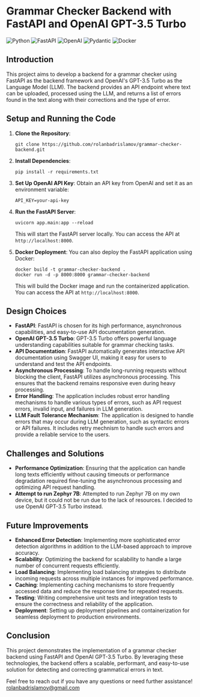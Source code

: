 # Grammar Checker Backend with FastAPI and OpenAI GPT-3.5 Turbo


![Python](https://img.shields.io/badge/Python-3.10%2B-blue)
![FastAPI](https://img.shields.io/badge/FastAPI-0.111.0%2B-green)
![OpenAI](https://img.shields.io/badge/OpenAI-1.30.4%2B-yellow)
![Pydantic](https://img.shields.io/badge/Pydantic-1.10.13%2B-brightgreen)
![Docker](https://img.shields.io/badge/Docker-24.0%2B-blue)

## Introduction

This project aims to develop a backend for a grammar checker using FastAPI as the backend framework and OpenAI's GPT-3.5 Turbo as the Language Model (LLM). The backend provides an API endpoint where text can be uploaded, processed using the LLM, and returns a list of errors found in the text along with their corrections and the type of error.

## Setup and Running the Code

1. **Clone the Repository**: 
   ```
   git clone https://github.com/rolanbadrislamov/grammar-checker-backend.git
   ```
2. **Install Dependencies**: 
   ```
   pip install -r requirements.txt
   ```
3. **Set Up OpenAI API Key**:
   Obtain an API key from OpenAI and set it as an environment variable:
   ```
   API_KEY=your-api-key
   ```
4. **Run the FastAPI Server**:
   ```
   uvicorn app.main:app --reload
   ```
   This will start the FastAPI server locally. You can access the API at `http://localhost:8000`.

5. **Docker Deployment**:
   You can also deploy the FastAPI application using Docker:
   ```
   docker build -t grammar-checker-backend .
   docker run -d -p 8000:8000 grammar-checker-backend
   ```
   This will build the Docker image and run the containerized application. You can access the API at `http://localhost:8000`.

## Design Choices

- **FastAPI**: FastAPI is chosen for its high performance, asynchronous capabilities, and easy-to-use API documentation generation.
- **OpenAI GPT-3.5 Turbo**: GPT-3.5 Turbo offers powerful language understanding capabilities suitable for grammar checking tasks.
- **API Documentation**: FastAPI automatically generates interactive API documentation using Swagger UI, making it easy for users to understand and test the API endpoints.
- **Asynchronous Processing**: To handle long-running requests without blocking the client, FastAPI utilizes asynchronous processing. This ensures that the backend remains responsive even during heavy processing.
- **Error Handling**: The application includes robust error handling mechanisms to handle various types of errors, such as API request errors, invalid input, and failures in LLM generation.
- **LLM Fault Tolerance Mechanism**: The application is designed to handle errors that may occur during LLM generation, such as syntactic errors or API failures. It includes retry mechnism to handle such errors and provide a reliable service to the users.

## Challenges and Solutions
- **Performance Optimization**: Ensuring that the application can handle long texts efficiently without causing timeouts or performance degradation required fine-tuning the asynchronous processing and optimizing API request handling.
- **Attempt to run Zephyr 7B**: Attempted to run Zephyr 7B on my own device, but it could not be run due to the lack of resources. I decided to use OpenAI GPT-3.5 Turbo instead.

## Future Improvements

- **Enhanced Error Detection**: Implementing more sophisticated error detection algorithms in addition to the LLM-based approach to improve accuracy.
- **Scalability**: Optimizing the backend for scalability to handle a large number of concurrent requests efficiently.
- **Load Balancing**: Implementing load balancing strategies to distribute incoming requests across multiple instances for improved performance. 
- **Caching**: Implementing caching mechanisms to store frequently accessed data and reduce the response time for repeated requests.
- **Testing**: Writing comprehensive unit tests and integration tests to ensure the correctness and reliability of the application.
- **Deployment**: Setting up deployment pipelines and containerization for seamless deployment to production environments.

## Conclusion

This project demonstrates the implementation of a grammar checker backend using FastAPI and OpenAI GPT-3.5 Turbo. By leveraging these technologies, the backend offers a scalable, performant, and easy-to-use solution for detecting and correcting grammatical errors in text.

Feel free to reach out if you have any questions or need further assistance! rolanbadrislamov@gmail.com

